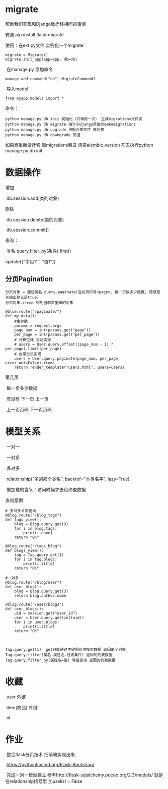 # migrate

帮助我们实现和Django做迁移相同的事情

安装 pip install flask-migrate

使用：在ext.py文件 实例化一个migrate 

~~~~
migrate = Migrate()
migrate.init_app(app=app, db=db)
~~~~



​	   在manage.py 添加命令 

~~~
manage.add_command("db", MigrateCommand)
~~~

​	导入model

~~~
from myapp.models import *
~~~

命令：

~~~
python manage.py db init 初始化（只调用一次） 生成migrations文件夹
python manage.py db migrate 相当于Django里面的makemigrations 
python manage.py db upgrade 根据迁移文件 做迁移
python manage.py db downgrade 回退 
~~~

如果想重新做迁移 删migrations目录 清空alembic_version 在去执行python manage.py db init

# 数据操作

增加

​	db.session.add(类的对象)

删除

​	db.session.delete(类的对象)

​	db.session.commit()

查询：

​	类名.query.filter_by(条件).first()

update({“字段1”：“值1”})

## 分页Pagination

~~~
分页对象 = 通过类名.query.paginate(当前页码号<page>, 每一页放多少数据, 错误是否输出默认是true)
分页对象.items 得到当前页里面的对象
~~~

~~~
@blue.route("/paginate/")
def my_data():
	#拿参数
    params = request.args
    page_num = int(params.get("page"))
    per_page = int(params.get("per_page"))
    # 计算位移 手动实现
    # users = User.query.offset((page_num - 1) * per_page).limit(per_page)
    # 自带分页实现
    users = User.query.paginate(page_num, per_page, error_out=False).items
    return render_template("users.html", users=users)
~~~



第几页

​	每一页多少数据

​	有没有 下一页 上一页

​	上一页页码 下一页页码



# 模型关系

​	一对一

​	一对多

​	多对多

​	relationship("多的那个类名", backref="本类名字", lazy=True)

​	懒加载的含义：访问时候才去给你查数据

查询案例

~~~~
# 多对多关系查询
@blog.route("/blog_tags")
def tags_view():
    blog = Blog.query.get(3)
    for i in blog.tags:
        print(i.name)
    return "OK"

@blog.route("/tags_blog")
def blogs_view():
    tag = Tag.query.get(1)
    for i in tag.blogs:
        print(i.title)
    return "OK"

#一对多
@blog.route("/blog/user")
def user_blog():
    blog = Blog.query.get(3)
    return blog.author.name

@blog.route("/user/blogs")
def user_blogs():
    uid = session.get("user_id")
    user = User.query.get(int(uid))
    for i in user.blogs:
        print(i.title)
    return "OK"



~~~~

```
Tag.query.get(1)  get只能通过主键图给你搜索数据 返回单个对象
Tag.query.filter(类名.属性名.过滤条件) 返回的列表数据
Tag.query.filter_by(属性名=值) 等值查询 返回的列表数据
```

# 收藏

​	user 外键

​	item(商品) 外键

​	id

# 作业

​	整合flask分页技术 把前端实现出来

​	https://pythonhosted.org/Flask-Bootstrap/

​	完成一对一模型建立 参考http://flask-sqlalchemy.pocoo.org/2.3/models/   就是在relationship括号里 加uselist = False